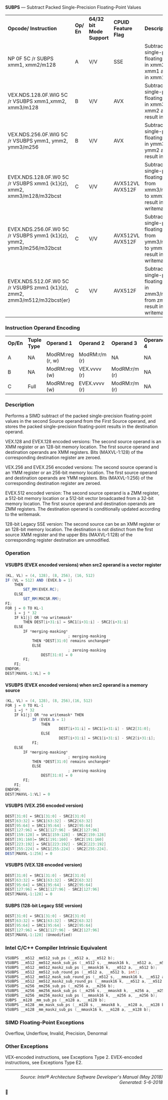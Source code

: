 <b>SUBPS</b> — Subtract Packed Single-Precision Floating-Point Values
<table>
	<tr>
		<td><b>Opcode/ Instruction</b></td>
		<td><b>Op/ En</b></td>
		<td><b>64/32 bit Mode Support</b></td>
		<td><b>CPUID Feature Flag</b></td>
		<td><b>Description</b></td>
	</tr>
	<tr>
		<td>NP 0F 5C /r SUBPS xmm1, xmm2/m128</td>
		<td>A</td>
		<td>V/V</td>
		<td>SSE</td>
		<td>Subtract packed single-precision floating-point values in xmm2/mem from xmm1 and store result in xmm1.</td>
	</tr>
	<tr>
		<td>VEX.NDS.128.0F.WIG 5C /r VSUBPS xmm1,xmm2, xmm3/m128</td>
		<td>B</td>
		<td>V/V</td>
		<td>AVX</td>
		<td>Subtract packed single-precision floating-point values in xmm3/mem from xmm2 and stores result in xmm1.</td>
	</tr>
	<tr>
		<td>VEX.NDS.256.0F.WIG 5C /r VSUBPS ymm1, ymm2, ymm3/m256</td>
		<td>B</td>
		<td>V/V</td>
		<td>AVX</td>
		<td>Subtract packed single-precision floating-point values in ymm3/mem from ymm2 and stores result in ymm1.</td>
	</tr>
	<tr>
		<td>EVEX.NDS.128.0F.W0 5C /r VSUBPS xmm1 {k1}{z}, xmm2, xmm3/m128/m32bcst</td>
		<td>C</td>
		<td>V/V</td>
		<td>AVX512VL AVX512F</td>
		<td>Subtract packed single-precision floating-point values from xmm3/m128/m32bcst to xmm2 and stores result in xmm1 with writemask k1.</td>
	</tr>
	<tr>
		<td>EVEX.NDS.256.0F.W0 5C /r VSUBPS ymm1 {k1}{z}, ymm2, ymm3/m256/m32bcst</td>
		<td>C</td>
		<td>V/V</td>
		<td>AVX512VL AVX512F</td>
		<td>Subtract packed single-precision floating-point values from ymm3/m256/m32bcst to ymm2 and stores result in ymm1 with writemask k1.</td>
	</tr>
	<tr>
		<td>EVEX.NDS.512.0F.W0 5C /r VSUBPS zmm1 {k1}{z}, zmm2, zmm3/m512/m32bcst{er}</td>
		<td>C</td>
		<td>V/V</td>
		<td>AVX512F</td>
		<td>Subtract packed single-precision floating-point values in zmm3/m512/m32bcst from zmm2 and stores result in zmm1 with writemask k1.</td>
	</tr>
</table>


### Instruction Operand Encoding
<table>
	<tr>
		<td><b>Op/En</b></td>
		<td><b>Tuple Type</b></td>
		<td><b>Operand 1</b></td>
		<td><b>Operand 2</b></td>
		<td><b>Operand 3</b></td>
		<td><b>Operand 4</b></td>
	</tr>
	<tr>
		<td>A</td>
		<td>NA</td>
		<td>ModRM:reg (r, w)</td>
		<td>ModRM:r/m (r)</td>
		<td>NA</td>
		<td>NA</td>
	</tr>
	<tr>
		<td>B</td>
		<td>NA</td>
		<td>ModRM:reg (w)</td>
		<td>VEX.vvvv (r)</td>
		<td>ModRM:r/m (r)</td>
		<td>NA</td>
	</tr>
	<tr>
		<td>C</td>
		<td>Full</td>
		<td>ModRM:reg (w)</td>
		<td>EVEX.vvvv (r)</td>
		<td>ModRM:r/m (r)</td>
		<td>NA</td>
	</tr>
</table>


### Description
Performs a SIMD subtract of the packed single-precision floating-point values in the second Source operand from
the First Source operand, and stores the packed single-precision floating-point results in the destination operand.

VEX.128 and EVEX.128 encoded versions: The second source operand is an XMM register or an 128-bit memory
location. The first source operand and destination operands are XMM registers. Bits (MAXVL-1:128) of the corresponding
 destination register are zeroed.

VEX.256 and EVEX.256 encoded versions: The second source operand is an YMM register or an 256-bit memory
location. The first source operand and destination operands are YMM registers. Bits (MAXVL-1:256) of the corresponding
 destination register are zeroed.

EVEX.512 encoded version: The second source operand is a ZMM register, a 512-bit memory location or a 512-bit
vector broadcasted from a 32-bit memory location. The first source operand and destination operands are ZMM
registers. The destination operand is conditionally updated according to the writemask.

128-bit Legacy SSE version: The second source can be an XMM register or an 128-bit memory location. The destination
 is not distinct from the first source XMM register and the upper Bits (MAXVL-1:128) of the corresponding
register destination are unmodified.

### Operation


#### VSUBPS (EVEX encoded versions) when src2 operand is a vector register
```java
(KL, VL) = (4, 128), (8, 256), (16, 512)
IF (VL = 512) AND (EVEX.b = 1) 
    THEN
        SET_RM(EVEX.RC);
    ELSE 
        SET_RM(MXCSR.RM);
FI;
FOR j ← 0 TO KL-1
    i ← j * 32
    IF k1[j] OR *no writemask*
        THEN DEST[i+31:i] ← SRC1[i+31:i] - SRC2[i+31:i]
    ELSE 
        IF *merging-masking*
                            ; merging-masking
            THEN *DEST[31:0] remains unchanged*
            ELSE 
                            ; zeroing-masking
                DEST[31:0] ← 0
        FI;
    FI;
ENDFOR;
DEST[MAXVL-1:VL] ← 0
```
#### VSUBPS (EVEX encoded versions) when src2 operand is a memory source
```java
(KL, VL) = (4, 128), (8, 256),(16, 512)
FOR j ← 0 TO KL-1
    i ←j * 32
    IF k1[j] OR *no writemask* THEN
            IF (EVEX.b = 1)
                THEN 
                        DEST[i+31:i] ← SRC1[i+31:i] - SRC2[31:0];
                ELSE 
                        DEST[i+31:i] ← SRC1[i+31:i] - SRC2[i+31:i];
            FI;
    ELSE 
        IF *merging-masking*
                            ; merging-masking
            THEN *DEST[31:0] remains unchanged*
            ELSE 
                            ; zeroing-masking
                DEST[31:0] ← 0
        FI;
    FI;
ENDFOR;
DEST[MAXVL-1:VL] ← 0
```
#### VSUBPS (VEX.256 encoded version)
```java
DEST[31:0] ← SRC1[31:0] - SRC2[31:0]
DEST[63:32] ← SRC1[63:32] - SRC2[63:32]
DEST[95:64] ← SRC1[95:64] - SRC2[95:64]
DEST[127:96] ← SRC1[127:96] - SRC2[127:96]
DEST[159:128] ← SRC1[159:128] - SRC2[159:128]
DEST[191:160]← SRC1[191:160] - SRC2[191:160]
DEST[223:192] ← SRC1[223:192] - SRC2[223:192]
DEST[255:224] ← SRC1[255:224] - SRC2[255:224].
DEST[MAXVL-1:256] ← 0
```
#### VSUBPS (VEX.128 encoded version)
```java
DEST[31:0] ← SRC1[31:0] - SRC2[31:0]
DEST[63:32] ← SRC1[63:32] - SRC2[63:32]
DEST[95:64] ← SRC1[95:64] - SRC2[95:64]
DEST[127:96] ← SRC1[127:96] - SRC2[127:96]
DEST[MAXVL-1:128] ← 0
```
#### SUBPS (128-bit Legacy SSE version)
```java
DEST[31:0] ← SRC1[31:0] - SRC2[31:0]
DEST[63:32] ← SRC1[63:32] - SRC2[63:32]
DEST[95:64] ← SRC1[95:64] - SRC2[95:64]
DEST[127:96] ← SRC1[127:96] - SRC2[127:96]
DEST[MAXVL-1:128] (Unmodified)
```
### Intel C/C++ Compiler Intrinsic Equivalent
```c
VSUBPS __m512 _mm512_sub_ps (__m512 a, __m512 b);
VSUBPS __m512 _mm512_mask_sub_ps (__m512 s, __mmask16 k, __m512 a, __m512 b);
VSUBPS __m512 _mm512_maskz_sub_ps (__mmask16 k, __m512 a, __m512 b);
VSUBPS __m512 _mm512_sub_round_ps (__m512 a, __m512 b, int);
VSUBPS __m512 _mm512_mask_sub_round_ps (__m512 s, __mmask16 k, __m512 a, __m512 b, int);
VSUBPS __m512 _mm512_maskz_sub_round_ps (__mmask16 k, __m512 a, __m512 b, int);
VSUBPS __m256 _mm256_sub_ps (__m256 a, __m256 b);
VSUBPS __m256 _mm256_mask_sub_ps (__m256 s, __mmask8 k, __m256 a, __m256 b);
VSUBPS __m256 _mm256_maskz_sub_ps (__mmask16 k, __m256 a, __m256 b);
SUBPS __m128 _mm_sub_ps (__m128 a, __m128 b);
VSUBPS __m128 _mm_mask_sub_ps (__m128 s, __mmask8 k, __m128 a, __m128 b);
VSUBPS __m128 _mm_maskz_sub_ps (__mmask16 k, __m128 a, __m128 b);
```
### SIMD Floating-Point Exceptions
Overflow, Underflow, Invalid, Precision, Denormal

### Other Exceptions

VEX-encoded instructions, see Exceptions Type 2.
EVEX-encoded instructions, see Exceptions Type E2.

 --- 
<p align="right"><i>Source: Intel® Architecture Software Developer's Manual (May 2018)<br>Generated: 5-6-2018</i></p>
